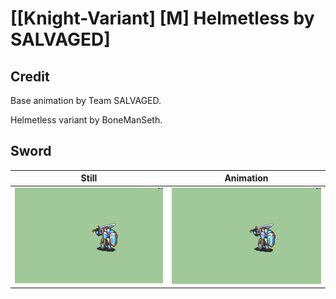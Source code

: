 # [\[Knight-Variant\] \[M\] Helmetless by SALVAGED]

## Credit

Base animation by Team SALVAGED. 

Helmetless variant by BoneManSeth.
	
## Sword

| Still | Animation |
| :---: | :-------: |
| ![Sword still](./Sword_000.png) | ![Sword animation](./Sword.gif) |
